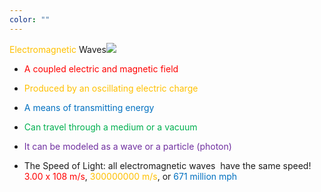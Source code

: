 ```yaml
---
color: ""
---
```

<span style="color:#ffc000">Electromagnetic</span> Waves![](https://lh7-us.googleusercontent.com/t441o635YcYI_oh0hzrDgBMi1pcwd0phY3mFMAHtgFbQN2JZiXV5DeDTWHxQ1epvhntIEdgMLKZ_fua5nmpV4R7pBCvzOPYr2lRygb0u7rzlBxWVQxYg5YKQ-VjHyeMhC3SKsmt98Lob9L-KyVIrfuU)
- <span style="color:#ff0000"> A coupled electric and magnetic field</span>
    
- <span style="color:#ffc000"> Produced by an oscillating electric charge</span>
    
- <span style="color:#0070c0">A means of transmitting energy</span>
    
- <span style="color:#00b050">Can travel through a medium or a vacuum</span>
    
- <span style="color:#7030a0">It can be modeled as a wave or a particle (photon)</span>
    
- The Speed of Light: all electromagnetic waves  have the same speed! <span style="color:#ff0000">3.00 x 108 m/s</span>, <span style="color:#ffc000">300000000 m/s</span>, or <span style="color:#0070c0">671 million mph</span>
